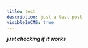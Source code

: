 ```yaml
---
title: test
description: just a test post
visibleInCMS: true
---
```

***just checking if it works***
